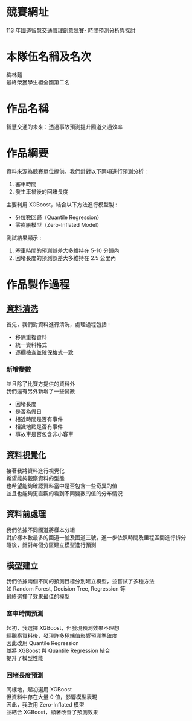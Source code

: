 # 競賽網址
[113 年國道智慧交通管理創意競賽- 時間預測分析與探討](https://freeway2024.tw/)

# 本隊伍名稱及名次
梅林麵 <br>
最終榮獲學生組全國第二名 <br>

# 作品名稱
智慧交通的未來：透過事故預測提升國道交通效率 <br>

# 作品綱要
資料來源為競賽單位提供。我們針對以下兩項進行預測分析 : <br>
1. 塞車時間 <br>
2. 發生車禍後的回堵長度 <br>

主要利用 XGBoost，結合以下方法進行模型製 : <br>
- 分位數回歸（Quantile Regression） <br>
- 零膨脹模型（Zero-Inflated Model） <br>

測試結果顯示 : <br>
1. 塞車時間的預測誤差大多維持在 5-10 分鐘內 <br>
2. 回堵長度的預測誤差大多維持在 2.5 公里內 <br>

# 作品製作過程
## [資料清洗](./data_cleaning.ipynb)
首先，我們對資料進行清洗，處理過程包括 : <br>
- 移除重複資料 <br>
- 統一資料格式 <br>
- 逐欄檢查並確保格式一致 <br>
### 新增變數
並且除了比賽方提供的資料外 <br>
我們還有另外新增了一些變數 <br>
- 回堵長度 <br>
- 是否為假日 <br>
- 相近時間是否有事件 <br>
- 相識地點是否有事件 <br>
- 事故車是否包含非小客車 <br>

## [資料視覺化](./data_visualization.ipynb)
接著我將資料進行視覺化 <br>
希望能夠觀察資料的型態 <br>
也希望能夠確認資料當中是否包含一些奇異的值 <br>
並且也能夠更直觀的看到不同變數的值的分布情況 <br>

## 資料前處理
我們依據不同國道將樣本分組 <br>
對於樣本數最多的國道一號及國道三號，進一步依照時間及里程區間進行拆分 <br>
隨後，針對每個分區建立模型進行預測 <br>

## 模型建立
我們依據兩個不同的預測目標分別建立模型，並嘗試了多種方法 <br>
如 Random Forest, Decision Tree, Regression 等 <br>
最終選擇了效果最佳的模型 <br>

### 塞車時間預測
起初，我選擇 XGBoost，但發現預測效果不理想 <br>
經觀察資料後，發現許多極端值影響預測準確度 <br>
因此改用 Quantile Regression <br>
並將 XGBoost 與 Quantile Regression 結合 <br>
提升了模型性能 <br>

### 回堵長度預測
同樣地，起初選用 XGBoost <br>
但資料中存在大量 0 值，影響模型表現 <br>
因此，我改用 Zero-Inflated 模型 <br>
並結合 XGBoost，顯著改善了預測效果 <br>

